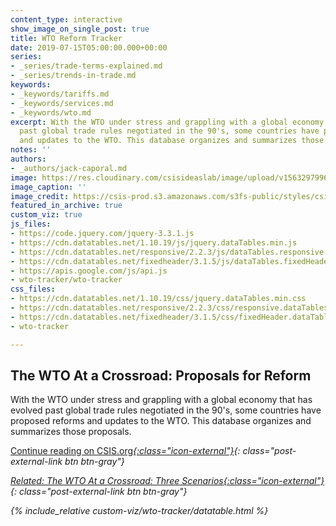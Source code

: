 ```yaml
---
content_type: interactive
show_image_on_single_post: true
title: WTO Reform Tracker
date: 2019-07-15T05:00:00.000+00:00
series:
- _series/trade-terms-explained.md
- _series/trends-in-trade.md
keywords:
- _keywords/tariffs.md
- _keywords/services.md
- _keywords/wto.md
excerpt: With the WTO under stress and grappling with a global economy that has evolved
  past global trade rules negotiated in the 90's, some countries have proposed reforms
  and updates to the WTO. This database organizes and summarizes those proposals.
notes: ''
authors:
- _authors/jack-caporal.md
image: https://res.cloudinary.com/csisideaslab/image/upload/v1563297996/trade-guys/190320_WTO-compressor.jpg
image_caption: ''
image_credit: https://csis-prod.s3.amazonaws.com/s3fs-public/styles/csis_banner/public/publication/190320_WTO.jpg?itok=Lq6wiL3J
featured_in_archive: true
custom_viz: true
js_files:
- https://code.jquery.com/jquery-3.3.1.js
- https://cdn.datatables.net/1.10.19/js/jquery.dataTables.min.js
- https://cdn.datatables.net/responsive/2.2.3/js/dataTables.responsive.min.js
- https://cdn.datatables.net/fixedheader/3.1.5/js/dataTables.fixedHeader.min.js
- https://apis.google.com/js/api.js
- wto-tracker/wto-tracker
css_files:
- https://cdn.datatables.net/1.10.19/css/jquery.dataTables.min.css
- https://cdn.datatables.net/responsive/2.2.3/css/responsive.dataTables.min.css
- https://cdn.datatables.net/fixedheader/3.1.5/css/fixedHeader.dataTables.min.css
- wto-tracker

---
```

## The WTO At a Crossroad: Proposals for Reform

With the WTO under stress and grappling with a global economy that has evolved past global trade rules negotiated in the 90's, some countries have proposed reforms and updates to the WTO. This database organizes and summarizes those proposals. 

[Continue reading on CSIS.org<i/>{:class="icon-external"}](https://www.csis.org%22){: class="post-external-link btn btn-gray"}

[Related: The WTO At a Crossroad: Three Scenarios<i/>{:class="icon-external"}](/trade-explained/wto-flowcharts/){: class="post-external-link btn btn-gray"}

{% include_relative custom-viz/wto-tracker/datatable.html %}